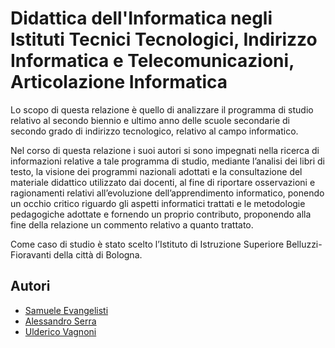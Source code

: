 # Didattica dell'Informatica negli Istituti Tecnici Tecnologici, Indirizzo Informatica e Telecomunicazioni, Articolazione Informatica

Lo scopo di questa relazione è quello di analizzare il programma di studio relativo al secondo biennio e ultimo anno delle scuole secondarie di secondo grado di indirizzo tecnologico, relativo al campo informatico.

Nel corso di questa relazione i suoi autori si sono impegnati nella ricerca di informazioni relative a tale programma di studio, mediante l’analisi dei libri di testo, la visione dei programmi nazionali adottati e la consultazione del materiale didattico utilizzato dai docenti, al fine di riportare osservazioni e ragionamenti relativi all’evoluzione dell’apprendimento informatico, ponendo un occhio critico riguardo gli aspetti informatici trattati e le metodologie pedagogiche adottate e fornendo un proprio contributo, proponendo alla fine della relazione un commento relativo a quanto trattato.

Come caso di studio è stato scelto l’Istituto di Istruzione Superiore Belluzzi-Fioravanti della città di Bologna.

## Autori

- [Samuele Evangelisti](https://github.com/samueleevangelisti)
- [Alessandro Serra](https://github.com/AleSerra)
- [Ulderico Vagnoni](https://github.com/Uderr)
